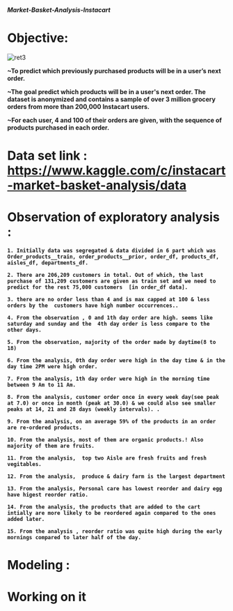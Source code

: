 ##### Market-Basket-Analysis-Instacart

# Objective:

![ret3](https://user-images.githubusercontent.com/29980448/107252752-ab185980-6a5b-11eb-9257-f2db71766919.jpg)


**~To predict which previously purchased products will be in a user’s next order.**

**~The goal predict which products will be in a user's next order. The dataset is anonymized and contains a sample of over 3 million grocery orders from more than 200,000 Instacart users.**

**~For each user, 4 and 100 of their orders are given, with the sequence of products purchased in each order.**




# Data set link : https://www.kaggle.com/c/instacart-market-basket-analysis/data



# Observation of exploratory analysis :

**`1. Initially data was segregated & data divided in 6 part which was Order_products__train, order_products__prior, order_df, products_df, aisles_df, departments_df.`**

**`2. There are 206,209 customers in total. Out of which, the last purchase of 131,209 customers are given as train set and we need to predict for the rest 75,000 customers  [in order_df data].`**

**`3. there are no order less than 4 and is max capped at 100 & less orders by the  customers have high number occurrences..`**

**`4. From the observation , 0 and 1th day order are high. seems like saturday and sunday and the  4th day order is less compare to the other days.`**

**`5. From the observation, majority of the order made by daytime(8 to 18)`**

**`6. From the analysis, 0th day order were high in the day time & in the day time 2PM were high order.`**

**`7. From the analysis, 1th day order were high in the morning time between 9 Am to 11 Am.`**

**`8. From the analysis, customer order once in every week day(see peak at 7.0) or once in month (peak at 30.0) & we could also see smaller peaks at 14, 21 and 28 days (weekly intervals). .`**

**`9. From the analysis, on an average 59% of the products in an order are re-ordered products.`**

**`10. From the analysis, most of them are organic products.! Also majority of them are fruits.`**

**`11. From the analysis,  top two Aisle are fresh fruits and fresh vegitables.`**

**`12. From the analysis,  produce & dairy farm is the largest department `**

**`13. From the analysis, Personal care has lowest reorder and dairy egg have higest reorder ratio.`**

**`14. From the analysis, the products that are added to the cart intially are more likely to be reordered again compared to the ones added later.`**

**`15. From the analysis , reorder ratio was quite high during the early mornings compared to later half of the day.`**





# Modeling :

# Working on it
